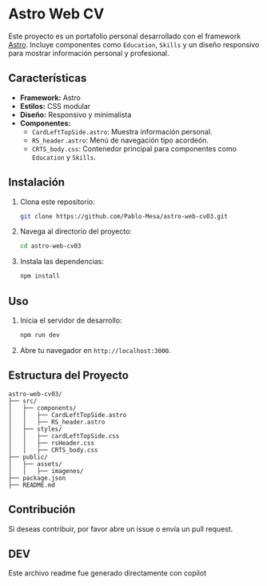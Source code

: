 # Astro Web CV

Este proyecto es un portafolio personal desarrollado con el framework [Astro](https://astro.build/). Incluye componentes como `Education`, `Skills` y un diseño responsivo para mostrar información personal y profesional.

## Características

- **Framework:** Astro
- **Estilos:** CSS modular
- **Diseño:** Responsivo y minimalista
- **Componentes:** 
  - `CardLeftTopSide.astro`: Muestra información personal.
  - `RS_header.astro`: Menú de navegación tipo acordeón.
  - `CRTS_body.css`: Contenedor principal para componentes como `Education` y `Skills`.

## Instalación

1. Clona este repositorio:
   ```bash
   git clone https://github.com/Pablo-Mesa/astro-web-cv03.git
   ```
2. Navega al directorio del proyecto:
   ```bash
   cd astro-web-cv03
   ```
3. Instala las dependencias:
   ```bash
   npm install
   ```

## Uso

1. Inicia el servidor de desarrollo:
   ```bash
   npm run dev
   ```
2. Abre tu navegador en `http://localhost:3000`.

## Estructura del Proyecto

```
astro-web-cv03/
├── src/
│   ├── components/
│   │   ├── CardLeftTopSide.astro
│   │   ├── RS_header.astro
│   ├── styles/
│   │   ├── cardLeftTopSide.css
│   │   ├── rsHeader.css
│   │   ├── CRTS_body.css
├── public/
│   ├── assets/
│   │   ├── imagenes/
├── package.json
├── README.md
```

## Contribución

Si deseas contribuir, por favor abre un issue o envía un pull request.

## DEV

Este archivo readme fue generado directamente con copilot